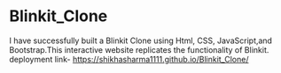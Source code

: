 # Blinkit_Clone
I have successfully built a Blinkit Clone using Html, CSS, JavaScript,and Bootstrap.This interactive website replicates the functionality of Blinkit.
deployment link- https://shikhasharma1111.github.io/Blinkit_Clone/
